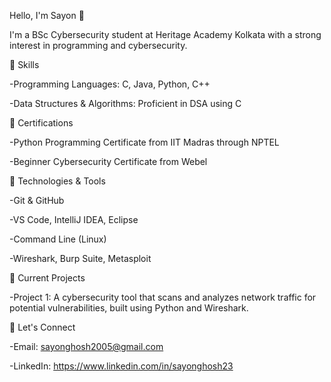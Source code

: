 Hello, I'm Sayon 👋

I'm a BSc Cybersecurity student at Heritage Academy Kolkata with a strong interest in programming and cybersecurity.

🚀 Skills

-Programming Languages: C, Java, Python, C++

-Data Structures & Algorithms: Proficient in DSA using C

📜 Certifications

-Python Programming Certificate from IIT Madras through NPTEL

-Beginner Cybersecurity Certificate from Webel

🔧 Technologies & Tools

-Git & GitHub

-VS Code, IntelliJ IDEA, Eclipse

-Command Line (Linux)

-Wireshark, Burp Suite, Metasploit

🌱 Current Projects

-Project 1: A cybersecurity tool that scans and analyzes network traffic for potential vulnerabilities, built using Python and Wireshark.

🔗 Let's Connect

-Email: sayonghosh2005@gmail.com

-LinkedIn: https://www.linkedin.com/in/sayonghosh23
